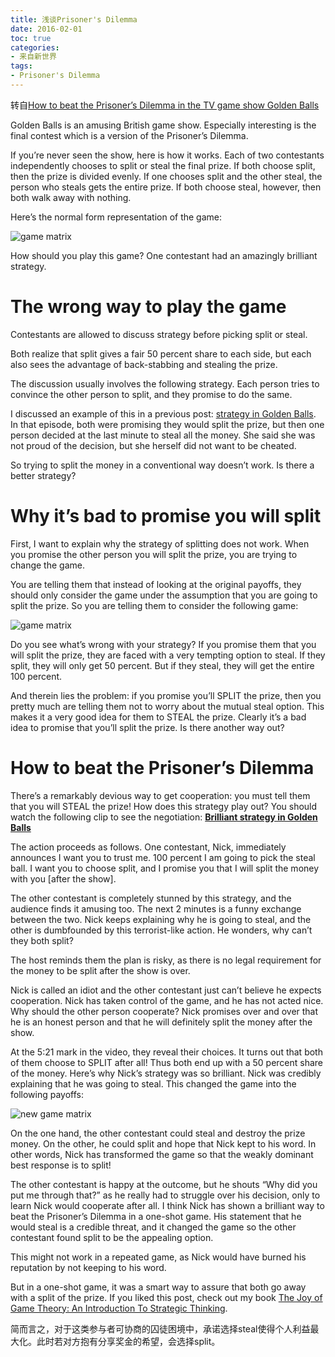 ```yaml
---
title: 浅谈Prisoner's Dilemma
date: 2016-02-01
toc: true
categories:
- 来自新世界
tags:
- Prisoner's Dilemma
---
```

转自[How to beat the Prisoner’s Dilemma in the TV game show Golden Balls](http://mindyourdecisions.com/blog/2012/04/24/how-to-beat-the-prisoners-dilemma-in-the-tv-game-show-golden-balls/)

Golden Balls is an amusing British game show. Especially interesting is the final contest which is a version of the Prisoner’s Dilemma.

If you’re never seen the show, here is how it works. Each of two contestants independently chooses to split or steal the final prize. If both choose split, then the prize is divided evenly. If one chooses split and the other steal, the person who steals gets the entire prize. If both choose steal, however, then both walk away with nothing.

Here’s the normal form representation of the game:

![game matrix](http://upload-images.jianshu.io/upload_images/2092228-5f7770142412e7b4.png?imageMogr2/auto-orient/strip%7CimageView2/2/w/1240)

How should you play this game?
One contestant had an amazingly brilliant strategy.
# **The wrong way to play the game**
Contestants are allowed to discuss strategy before picking split or steal.

Both realize that split gives a fair 50 percent share to each side, but each also sees the advantage of back-stabbing and stealing the prize.

The discussion usually involves the following strategy. Each person tries to convince the other person to split, and they promise to do the same.

I discussed an example of this in a previous post: [strategy in Golden Balls](http://mindyourdecisions.com/blog/2011/12/27/video-strategy-in-a-tv-game-show/).
In that episode, both were promising they would split the prize, but then one person decided at the last minute to steal all the money. She said she was not proud of the decision, but she herself did not want to be cheated.

So trying to split the money in a conventional way doesn’t work. Is there a better strategy?

<!--more-->

# **Why it’s bad to promise you will split**
First, I want to explain why the strategy of splitting does not work. When you promise the other person you will split the prize, you are trying to change the game.

You are telling them that instead of looking at the original payoffs, they should only consider the game under the assumption that you are going to split the prize. So you are telling them to consider the following game:

![game matrix](http://upload-images.jianshu.io/upload_images/2092228-5c3cc7b76f9fcda0.png?imageMogr2/auto-orient/strip%7CimageView2/2/w/1240)

Do you see what’s wrong with your strategy? If you promise them that you will split the prize, they are faced with a very tempting option to steal. If they split, they will only get 50 percent. But if they steal, they will get the entire 100 percent.

And therein lies the problem: if you promise you’ll SPLIT the prize, then you pretty much are telling them not to worry about the mutual steal option. This makes it a very good idea for them to STEAL the prize.
Clearly it’s a bad idea to promise that you’ll split the prize. Is there another way out?
# **How to beat the Prisoner’s Dilemma**
There’s a remarkably devious way to get cooperation: you must tell them that you will STEAL the prize!
How does this strategy play out? You should watch the following clip to see the negotiation:
**[Brilliant strategy in Golden Balls](http://www.youtube.com/watch?v=S0qjK3TWZE8#t=0m47s)**

The action proceeds as follows. One contestant, Nick, immediately announces
I want you to trust me. 100 percent I am going to pick the steal ball. I want you to choose split, and I promise you that I will split the money with you [after the show].

The other contestant is completely stunned by this strategy, and the audience finds it amusing too.
The next 2 minutes is a funny exchange between the two. Nick keeps explaining why he is going to steal, and the other is dumbfounded by this terrorist-like action. He wonders, why can’t they both split?

The host reminds them the plan is risky, as there is no legal requirement for the money to be split after the show is over.

Nick is called an idiot and the other contestant just can’t believe he expects cooperation. Nick has taken control of the game, and he has not acted nice. Why should the other person cooperate?
Nick promises over and over that he is an honest person and that he will definitely split the money after the show.

At the 5:21 mark in the video, they reveal their choices. It turns out that both of them choose to SPLIT after all! Thus both end up with a 50 percent share of the money.
Here’s why Nick’s strategy was so brilliant. Nick was credibly explaining that he was going to steal. This changed the game into the following payoffs:

![new game matrix](http://upload-images.jianshu.io/upload_images/2092228-ee2c0ffd5b18482b.png?imageMogr2/auto-orient/strip%7CimageView2/2/w/1240)

On the one hand, the other contestant could steal and destroy the prize money. On the other, he could split and hope that Nick kept to his word. In other words, Nick has transformed the game so that the weakly dominant best response is to split!

The other contestant is happy at the outcome, but he shouts “Why did you put me through that?” as he really had to struggle over his decision, only to learn Nick would cooperate after all.
I think Nick has shown a brilliant way to beat the Prisoner’s Dilemma in a one-shot game. His statement that he would steal is a credible threat, and it changed the game so the other contestant found split to be the appealing option.

This might not work in a repeated game, as Nick would have burned his reputation by not keeping to his word.

But in a one-shot game, it was a smart way to assure that both go away with a split of the prize.
If you liked this post, check out my book [The Joy of Game Theory: An Introduction To Strategic Thinking](http://amzn.to/1uQvA20).

简而言之，对于这类参与者可协商的囚徒困境中，承诺选择steal使得个人利益最大化。此时若对方抱有分享奖金的希望，会选择split。